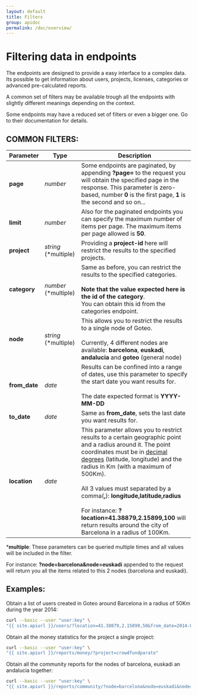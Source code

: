 ```yaml
---
layout: default
title: Filters
group: apidoc
permalink: /doc/overview/
---
```

# Filtering data in endpoints

The endpoints are designed to provide a easy interface to a complex data. Its possible to get information about users, projects, licenses, categories or advanced pre-calculated reports.

A common set of filters may be available trough all the endpoints with slightly different meanings depending on the context. 

Some endpoints may have a reduced set of filters or even a bigger one. Go to their documentation for details.

<a name="filters"></a>
## COMMON FILTERS:

| Parameter  | Type | Description |
| ------------- | ------------- | ------------ |
| **page** | *number* | Some endpoints are paginated, by appending **?page=** to the request you will obtain the specified page in the response. This parameter is zero-based, number **0** is the first page, **1** is the second and so on...|
| **limit** | *number* | Also for the paginated endpoints you can specify the maximum number of items per page. The maximum items per page allowed is **50**.  |
| **project** | *string* (*multiple) | Providing a **project-id** here will restrict the results to the specified projects. |
| **category** | *number* (*multiple) | Same as before, you can restrict the results to the specified categories.<br><br>**Note that the value expected here is the id of the category**.<br>You can obtain this id from the categories endpoint. |
| **node** | *string* (*multiple) | This allows you to restrict the results to a single node of Goteo.<br><br>Currently, 4 different nodes are available: **barcelona**, **euskadi**, **andalucia** and **goteo** (general node) |
| **from_date** | *date* | Results can be confined into a range of dates, use this parameter to specify the start date you want results for.<br><br>The date expected format is **YYYY-MM-DD** |
| **to_date** | *date* | Same as **from_date**, sets the last date you want results for. |
| **location** | *date* | This parameter allows you to restrict results to a certain geographic point and a radius around it. The point coordinates must be in [decimal degrees](http://en.wikipedia.org/wiki/Decimal_degrees) (latitude, longitude) and the radius in Km (with a maximum of 500Km).<br><br>All 3 values must separated by a comma(**,**): **longitude,latitude,radius**<br><br>For instance: **?location=41.38879,2.15899,100** will return results around the city of Barcelona in a radius of 100Km. |

***multiple**: These parameters can be queried multiple times and all values will be included in the filter.

For instance: **?node=barcelona&node=euskadi** appended to the request will return you all the items related to this 2 nodes (barcelona and euskadi).

## Examples:

Obtain a list of users created in Goteo around Barcelona in a radius of 50Km during the year 2014:

```bash
curl --basic --user "user:key" \
"{{ site.apiurl }}/users/?location=41.38879,2.15899,50&from_date=2014-01-01&to_date=2014-12-31"
```

Obtain all the money statistics for the project a single project:

```bash
curl --basic --user "user:key" \
"{{ site.apiurl }}/reports/money/?project=crowdfundparato"
```

Obtain all the community reports for the nodes of barcelona, euskadi an andalucia together:

```bash
curl --basic --user "user:key" \
"{{ site.apiurl }}/reports/community/?node=barcelona&node=euskadi&node=andalucia"
```